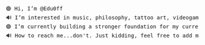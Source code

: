 <pre>
🟣 Hi, I’m @Edu0ff  
🔊 I’m interested in music, philosophy, tattoo art, videogames, vampires, politics, sustainable living, and more!  
🟣 I’m currently building a stronger foundation for my current abilities and knowledge.  
🔊 How to reach me...don't. Just kidding, feel free to add me in any of the socials linked in my profile.  
</pre>
<!---
Edu0ff/Edu0ff is a ✨ special ✨ repository because its `README.md` (this file) appears on your GitHub profile.
You can click the Preview link to take a look at your changes.
--->
